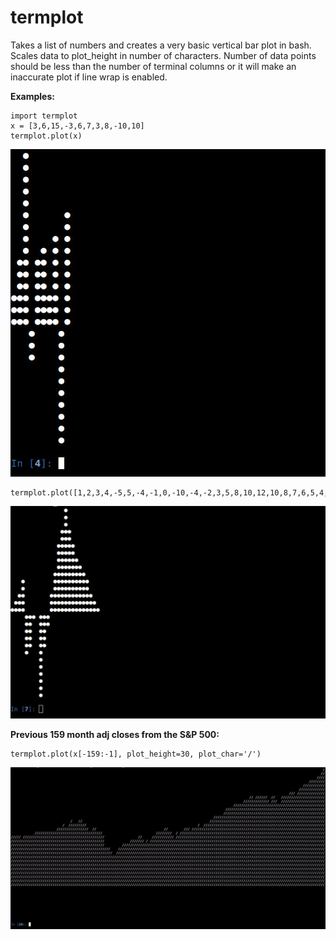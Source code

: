 # termplot
Takes a list of numbers and creates a very basic vertical bar plot in bash. Scales data to plot_height in number of 
characters.  Number of data points should be less than the number of terminal columns or it will make an inaccurate plot 
if line wrap is enabled.

<b>Examples:</b>

    import termplot
    x = [3,6,15,-3,6,7,3,8,-10,10]
    termplot.plot(x)

![Alt text](ex1.jpg)

    termplot.plot([1,2,3,4,-5,5,-4,-1,0,-10,-4,-2,3,5,8,10,12,10,8,7,6,5,4,3,2,1])

![Alt text](ex2.jpg)

<b>Previous 159 month adj closes from the S&P 500:</b>

    termplot.plot(x[-159:-1], plot_height=30, plot_char='/')

![Alt text](ex3.jpg)

